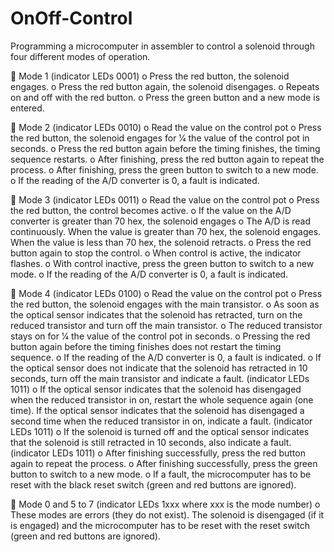 # OnOff-Control
Programming a microcomputer in assembler to control a solenoid through four different modes of operation.

 Mode 1 (indicator LEDs 0001)
o Press the red button, the solenoid engages.
o Press the red button again, the solenoid disengages. o Repeats on and off with the red button.
o Press the green button and a new mode is entered.

 Mode 2 (indicator LEDs 0010)
o Read the value on the control pot
o Press the red button, the solenoid engages for 1⁄4 the value of the control pot in
seconds.
o Press the red button again before the timing finishes, the timing sequence restarts. o After finishing, press the red button again to repeat the process.
o After finishing, press the green button to switch to a new mode.
o If the reading of the A/D converter is 0, a fault is indicated.

 Mode 3 (indicator LEDs 0011)
o Read the value on the control pot
o Press the red button, the control becomes active.
o If the value on the A/D converter is greater than 70 hex, the solenoid engages
o The A/D is read continuously. When the value is greater than 70 hex, the solenoid
engages. When the value is less than 70 hex, the solenoid retracts.
o Press the red button again to stop the control.
o When control is active, the indicator flashes.
o With control inactive, press the green button to switch to a new mode. o If the reading of the A/D converter is 0, a fault is indicated.

 Mode 4 (indicator LEDs 0100)
o Read the value on the control pot
o Press the red button, the solenoid engages with the main transistor.
o As soon as the optical sensor indicates that the solenoid has retracted, turn on the
reduced transistor and turn off the main transistor.
o The reduced transistor stays on for 1⁄4 the value of the control pot in seconds.
o Pressing the red button again before the timing finishes does not restart the timing sequence.
o If the reading of the A/D converter is 0, a fault is indicated.
o If the optical sensor does not indicate that the solenoid has retracted in 10
seconds, turn off the main transistor and indicate a fault. (indicator LEDs 1011) o If the optical sensor indicates that the solenoid has disengaged when the reduced transistor in on, restart the whole sequence again (one time). If the optical sensor
indicates that the solenoid has disengaged a second time when the reduced
transistor in on, indicate a fault. (indicator LEDs 1011)
o If the solenoid is turned off and the optical sensor indicates that the solenoid is
still retracted in 10 seconds, also indicate a fault. (indicator LEDs 1011)
o After finishing successfully, press the red button again to repeat the process.
o After finishing successfully, press the green button to switch to a new mode.
o If a fault, the microcomputer has to be reset with the black reset switch (green and
red buttons are ignored).

 Mode 0 and 5 to 7 (indicator LEDs 1xxx where xxx is the mode number)
o These modes are errors (they do not exist). The solenoid is disengaged (if it is
engaged) and the microcomputer has to be reset with the reset switch (green and red buttons are ignored).
